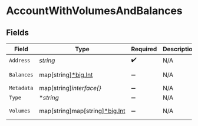 # AccountWithVolumesAndBalances


## Fields

| Field                                                             | Type                                                              | Required                                                          | Description                                                       | Example                                                           |
| ----------------------------------------------------------------- | ----------------------------------------------------------------- | ----------------------------------------------------------------- | ----------------------------------------------------------------- | ----------------------------------------------------------------- |
| `Address`                                                         | *string*                                                          | :heavy_check_mark:                                                | N/A                                                               | users:001                                                         |
| `Balances`                                                        | map[string][*big.Int](https://pkg.go.dev/math/big#Int)            | :heavy_minus_sign:                                                | N/A                                                               | [object Object]                                                   |
| `Metadata`                                                        | map[string]*interface{}*                                          | :heavy_minus_sign:                                                | N/A                                                               |                                                                   |
| `Type`                                                            | **string*                                                         | :heavy_minus_sign:                                                | N/A                                                               | virtual                                                           |
| `Volumes`                                                         | map[string]map[string][*big.Int](https://pkg.go.dev/math/big#Int) | :heavy_minus_sign:                                                | N/A                                                               | [object Object]                                                   |